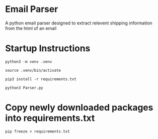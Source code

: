 # Email Parser

A python email parser designed to extract relevent shipping information from the html of an email

# Startup Instructions
```
python3 -m venv .venv
```
```
source .venv/bin/activate
```
```
pip3 install -r requirements.txt
```
```
python3 Parser.py
```

# Copy newly downloaded packages into requirements.txt

```
pip freeze > requirements.txt
```
